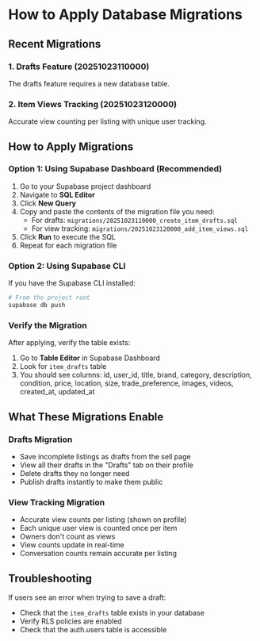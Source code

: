 # How to Apply Database Migrations

## Recent Migrations

### 1. Drafts Feature (20251023110000)
The drafts feature requires a new database table.

### 2. Item Views Tracking (20251023120000)
Accurate view counting per listing with unique user tracking.

## How to Apply Migrations

### Option 1: Using Supabase Dashboard (Recommended)

1. Go to your Supabase project dashboard
2. Navigate to **SQL Editor**
3. Click **New Query**
4. Copy and paste the contents of the migration file you need:
   - For drafts: `migrations/20251023110000_create_item_drafts.sql`
   - For view tracking: `migrations/20251023120000_add_item_views.sql`
5. Click **Run** to execute the SQL
6. Repeat for each migration file

### Option 2: Using Supabase CLI

If you have the Supabase CLI installed:

```bash
# From the project root
supabase db push
```

### Verify the Migration

After applying, verify the table exists:

1. Go to **Table Editor** in Supabase Dashboard
2. Look for `item_drafts` table
3. You should see columns: id, user_id, title, brand, category, description, condition, price, location, size, trade_preference, images, videos, created_at, updated_at

## What These Migrations Enable

### Drafts Migration
- Save incomplete listings as drafts from the sell page
- View all their drafts in the "Drafts" tab on their profile
- Delete drafts they no longer need
- Publish drafts instantly to make them public

### View Tracking Migration
- Accurate view counts per listing (shown on profile)
- Each unique user view is counted once per item
- Owners don't count as views
- View counts update in real-time
- Conversation counts remain accurate per listing

## Troubleshooting

If users see an error when trying to save a draft:
- Check that the `item_drafts` table exists in your database
- Verify RLS policies are enabled
- Check that the auth.users table is accessible
